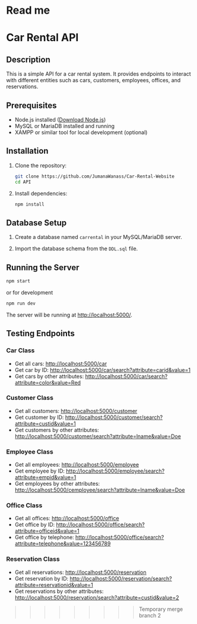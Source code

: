 # Read me

# Car Rental API

## Description

This is a simple API for a car rental system. It provides endpoints to interact with different entities such as cars, customers, employees, offices, and reservations.

## Prerequisites

- Node.js installed ([Download Node.js](https://nodejs.org/))
- MySQL or MariaDB installed and running
- XAMPP or similar tool for local development (optional)

## Installation

1. Clone the repository:

   ```bash
   git clone https://github.com/JumanaWanass/Car-Rental-Website
   cd API
   ```

2. Install dependencies:

   ```bash
   npm install
   ```


## Database Setup

1. Create a database named `carrental` in your MySQL/MariaDB server.

2. Import the database schema from the `DDL.sql` file.

## Running the Server

```bash
npm start
```

or for development
```bash
npm run dev
```

The server will be running at [http://localhost:5000/](http://localhost:5000/).

## Testing Endpoints

### Car Class

- Get all cars: [http://localhost:5000/car](http://localhost:5000/car)
- Get car by ID: [http://localhost:5000/car/search?attribute=carid&value=1](http://localhost:5000/car/search?attribute=carid&value=1)
- Get cars by other attributes: [http://localhost:5000/car/search?attribute=color&value=Red](http://localhost:5000/car/search?attribute=color&value=Red)

### Customer Class

- Get all customers: [http://localhost:5000/customer](http://localhost:5000/customer)
- Get customer by ID: [http://localhost:5000/customer/search?attribute=custid&value=1](http://localhost:5000/customer/search?attribute=custid&value=1)
- Get customers by other attributes: [http://localhost:5000/customer/search?attribute=lname&value=Doe](http://localhost:5000/customer/search?attribute=lname&value=Doe)

### Employee Class

- Get all employees: [http://localhost:5000/employee](http://localhost:5000/employee)
- Get employee by ID: [http://localhost:5000/employee/search?attribute=empid&value=1](http://localhost:5000/employee/search?attribute=empid&value=1)
- Get employees by other attributes: [http://localhost:5000/cemployee/search?attribute=lname&value=Doe](http://localhost:5000/employee/search?attribute=lname&value=Doe)

### Office Class

- Get all offices: [http://localhost:5000/office](http://localhost:5000/office)
- Get office by ID: [http://localhost:5000/office/search?attribute=officeid&value=1](http://localhost:5000/office/search?attribute=officeid&value=1)
- Get office by telephone: [http://localhost:5000/office/search?attribute=telephone&value=123456789](http://localhost:5000/office/search?attribute=telephone&value=123456789)

### Reservation Class

- Get all reservations: [http://localhost:5000/reservation](http://localhost:5000/reservation)
- Get reservation by ID: [http://localhost:5000/reservation/search?attribute=reservationid&value=1](http://localhost:5000/reservation/search?attribute=reservationid&value=1)
- Get reservations by other attributes: [http://localhost:5000/reservation/search?attribute=custid&value=2](http://localhost:5000/reservation/search?attribute=custid&value=2)

>>>>>>>>> Temporary merge branch 2
